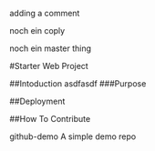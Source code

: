 adding a comment



noch ein coply




noch ein master thing

#Starter Web Project

##Intoduction
asdfasdf
###Purpose

##Deployment

##How To Contribute



 github-demo
A simple demo repo
